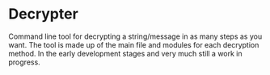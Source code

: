 # Decrypter

Command line tool for decrypting a string/message in as many steps as you want. The tool is made up of the main file and modules for each decryption method. In the early development stages and very much still a work in progress.
